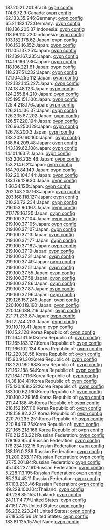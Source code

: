 187.20.21.201:Brazil: [ovpn config](vpn/187_20_21_201.ovpn)  
174.6.72.9:Canada: [ovpn config](vpn/174_6_72_9.ovpn)  
62.133.35.246:Germany: [ovpn config](vpn/62_133_35_246.ovpn)  
65.21.182.173:Germany: [ovpn config](vpn/65_21_182_173.ovpn)  
118.136.205.37:Indonesia: [ovpn config](vpn/118_136_205_37.ovpn)  
118.99.110.220:Indonesia: [ovpn config](vpn/118_99_110_220.ovpn)  
103.152.178.62:Japan: [ovpn config](vpn/103_152_178_62.ovpn)  
106.153.16.152:Japan: [ovpn config](vpn/106_153_16_152.ovpn)  
111.105.137.251:Japan: [ovpn config](vpn/111_105_137_251.ovpn)  
112.139.167.235:Japan: [ovpn config](vpn/112_139_167_235.ovpn)  
114.19.166.236:Japan: [ovpn config](vpn/114_19_166_236.ovpn)  
118.106.221.61:Japan: [ovpn config](vpn/118_106_221_61.ovpn)  
118.237.51.232:Japan: [ovpn config](vpn/118_237_51_232.ovpn)  
121.104.255.112:Japan: [ovpn config](vpn/121_104_255_112.ovpn)  
122.132.145.227:Japan: [ovpn config](vpn/122_132_145_227.ovpn)  
124.18.48.123:Japan: [ovpn config](vpn/124_18_48_123.ovpn)  
124.255.84.210:Japan: [ovpn config](vpn/124_255_84_210.ovpn)  
125.195.151.100:Japan: [ovpn config](vpn/125_195_151_100.ovpn)  
125.4.218.176:Japan: [ovpn config](vpn/125_4_218_176.ovpn)  
126.214.136.37:Japan: [ovpn config](vpn/126_214_136_37.ovpn)  
126.235.87.202:Japan: [ovpn config](vpn/126_235_87_202.ovpn)  
126.57.220.194:Japan: [ovpn config](vpn/126_57_220_194.ovpn)  
126.66.250.129:Japan: [ovpn config](vpn/126_66_250_129.ovpn)  
126.78.200.3:Japan: [ovpn config](vpn/126_78_200_3.ovpn)  
133.209.160.160:Japan: [ovpn config](vpn/133_209_160_160.ovpn)  
138.64.209.48:Japan: [ovpn config](vpn/138_64_209_48.ovpn)  
143.189.62.108:Japan: [ovpn config](vpn/143_189_62_108.ovpn)  
14.101.163.7:Japan: [ovpn config](vpn/14_101_163_7.ovpn)  
153.206.235.46:Japan: [ovpn config](vpn/153_206_235_46.ovpn)  
153.214.6.21:Japan: [ovpn config](vpn/153_214_6_21.ovpn)  
164.70.84.149:Japan: [ovpn config](vpn/164_70_84_149.ovpn)  
182.20.104.144:Japan: [ovpn config](vpn/182_20_104_144.ovpn)  
183.176.129.30:Japan: [ovpn config](vpn/183_176_129_30.ovpn)  
1.66.34.120:Japan: [ovpn config](vpn/1_66_34_120.ovpn)  
202.143.207.163:Japan: [ovpn config](vpn/202_143_207_163.ovpn)  
203.168.118.127:Japan: [ovpn config](vpn/203_168_118_127.ovpn)  
210.20.72.234:Japan: [ovpn config](vpn/210_20_72_234.ovpn)  
216.153.90.167:Japan: [ovpn config](vpn/216_153_90_167.ovpn)  
217.178.16.130:Japan: [ovpn config](vpn/217_178_16_130.ovpn)  
219.100.37.104:Japan: [ovpn config](vpn/219_100_37_104.ovpn)  
219.100.37.105:Japan: [ovpn config](vpn/219_100_37_105.ovpn)  
219.100.37.107:Japan: [ovpn config](vpn/219_100_37_107.ovpn)  
219.100.37.13:Japan: [ovpn config](vpn/219_100_37_13.ovpn)  
219.100.37.177:Japan: [ovpn config](vpn/219_100_37_177.ovpn)  
219.100.37.182:Japan: [ovpn config](vpn/219_100_37_182.ovpn)  
219.100.37.19:Japan: [ovpn config](vpn/219_100_37_19.ovpn)  
219.100.37.31:Japan: [ovpn config](vpn/219_100_37_31.ovpn)  
219.100.37.49:Japan: [ovpn config](vpn/219_100_37_49.ovpn)  
219.100.37.51:Japan: [ovpn config](vpn/219_100_37_51.ovpn)  
219.100.37.55:Japan: [ovpn config](vpn/219_100_37_55.ovpn)  
219.100.37.58:Japan: [ovpn config](vpn/219_100_37_58.ovpn)  
219.100.37.86:Japan: [ovpn config](vpn/219_100_37_86.ovpn)  
219.100.37.87:Japan: [ovpn config](vpn/219_100_37_87.ovpn)  
219.100.37.96:Japan: [ovpn config](vpn/219_100_37_96.ovpn)  
219.126.157.245:Japan: [ovpn config](vpn/219_126_157_245.ovpn)  
220.100.119.190:Japan: [ovpn config](vpn/220_100_119_190.ovpn)  
220.146.188.216:Japan: [ovpn config](vpn/220_146_188_216.ovpn)  
221.71.233.87:Japan: [ovpn config](vpn/221_71_233_87.ovpn)  
36.12.244.203:Japan: [ovpn config](vpn/36_12_244_203.ovpn)  
39.110.119.41:Japan: [ovpn config](vpn/39_110_119_41.ovpn)  
110.15.2.128:Korea Republic of: [ovpn config](vpn/110_15_2_128.ovpn)  
112.164.131.50:Korea Republic of: [ovpn config](vpn/112_164_131_50.ovpn)  
112.165.183.127:Korea Republic of: [ovpn config](vpn/112_165_183_127.ovpn)  
112.166.102.134:Korea Republic of: [ovpn config](vpn/112_166_102_134.ovpn)  
112.220.30.58:Korea Republic of: [ovpn config](vpn/112_220_30_58.ovpn)  
115.90.91.30:Korea Republic of: [ovpn config](vpn/115_90_91_30.ovpn)  
118.220.180.68:Korea Republic of: [ovpn config](vpn/118_220_180_68.ovpn)  
121.162.188.54:Korea Republic of: [ovpn config](vpn/121_162_188_54.ovpn)  
121.184.17.116:Korea Republic of: [ovpn config](vpn/121_184_17_116.ovpn)  
14.38.184.41:Korea Republic of: [ovpn config](vpn/14_38_184_41.ovpn)  
175.120.168.252:Korea Republic of: [ovpn config](vpn/175_120_168_252.ovpn)  
183.100.62.160:Korea Republic of: [ovpn config](vpn/183_100_62_160.ovpn)  
210.100.229.165:Korea Republic of: [ovpn config](vpn/210_100_229_165.ovpn)  
211.44.188.45:Korea Republic of: [ovpn config](vpn/211_44_188_45.ovpn)  
218.152.197.116:Korea Republic of: [ovpn config](vpn/218_152_197_116.ovpn)  
218.158.82.227:Korea Republic of: [ovpn config](vpn/218_158_82_227.ovpn)  
220.79.235.251:Korea Republic of: [ovpn config](vpn/220_79_235_251.ovpn)  
220.84.76.75:Korea Republic of: [ovpn config](vpn/220_84_76_75.ovpn)  
221.165.218.166:Korea Republic of: [ovpn config](vpn/221_165_218_166.ovpn)  
176.212.53.221:Russian Federation: [ovpn config](vpn/176_212_53_221.ovpn)  
178.163.95.4:Russian Federation: [ovpn config](vpn/178_163_95_4.ovpn)  
178.234.132.15:Russian Federation: [ovpn config](vpn/178_234_132_15.ovpn)  
188.191.0.239:Russian Federation: [ovpn config](vpn/188_191_0_239.ovpn)  
31.200.233.117:Russian Federation: [ovpn config](vpn/31_200_233_117.ovpn)  
37.75.201.84:Russian Federation: [ovpn config](vpn/37_75_201_84.ovpn)  
45.143.237.161:Russian Federation: [ovpn config](vpn/45_143_237_161.ovpn)  
5.228.113.195:Russian Federation: [ovpn config](vpn/5_228_113_195.ovpn)  
85.234.45.11:Russian Federation: [ovpn config](vpn/85_234_45_11.ovpn)  
87.103.233.46:Russian Federation: [ovpn config](vpn/87_103_233_46.ovpn)  
49.228.100.104:Thailand: [ovpn config](vpn/49_228_100_104.ovpn)  
49.228.85.155:Thailand: [ovpn config](vpn/49_228_85_155.ovpn)  
24.11.114.77:United States: [ovpn config](vpn/24_11_114_77.ovpn)  
47.151.7.79:United States: [ovpn config](vpn/47_151_7_79.ovpn)  
66.232.223.241:United States: [ovpn config](vpn/66_232_223_241.ovpn)  
67.185.35.66:United States: [ovpn config](vpn/67_185_35_66.ovpn)  
183.81.125.15:Viet Nam: [ovpn config](vpn/183_81_125_15.ovpn)  
